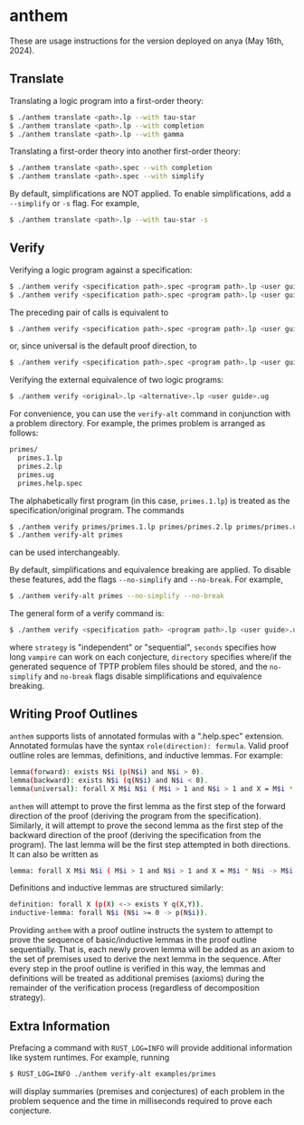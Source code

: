 # anthem

These are usage instructions for the version deployed on anya (May 16th, 2024).

## Translate

Translating a logic program into a first-order theory:
```sh
$ ./anthem translate <path>.lp --with tau-star
$ ./anthem translate <path>.lp --with completion
$ ./anthem translate <path>.lp --with gamma 
```

Translating a first-order theory into another first-order theory:
```sh
$ ./anthem translate <path>.spec --with completion
$ ./anthem translate <path>.spec --with simplify
```

By default, simplifications are NOT applied. To enable simplifications, add a `--simplify` or `-s` flag. For example,
```sh
$ ./anthem translate <path>.lp --with tau-star -s
```

## Verify

Verifying a logic program against a specification:
```sh
$ ./anthem verify <specification path>.spec <program path>.lp <user guide>.ug --direction forward
$ ./anthem verify <specification path>.spec <program path>.lp <user guide>.ug --direction backward
```
The preceding pair of calls is equivalent to 
```sh
$ ./anthem verify <specification path>.spec <program path>.lp <user guide>.ug --direction universal
```
or, since universal is the default proof direction, to
```sh
$ ./anthem verify <specification path>.spec <program path>.lp <user guide>.ug
```

Verifying the external equivalence of two logic programs:
```sh
$ ./anthem verify <original>.lp <alternative>.lp <user guide>.ug
```

For convenience, you can use the `verify-alt` command in conjunction with a problem directory. For example, the primes problem is arranged as follows:
```sh
primes/
  primes.1.lp
  primes.2.lp
  primes.ug
  primes.help.spec
```
The alphabetically first program (in this case, `primes.1.lp`) is treated as the specification/original program. The commands
```sh
$ ./anthem verify primes/primes.1.lp primes/primes.2.lp primes/primes.ug primes/primes.help.spec
$ ./anthem verify-alt primes
```
can be used interchangeably.

By default, simplifications and equivalence breaking are applied. To disable these features, add the flags `--no-simplify` and `--no-break`. For example,
```sh
$ ./anthem verify-alt primes --no-simplify --no-break
```

The general form of a verify command is:
```sh
$ ./anthem verify <specification path> <program path>.lp <user guide>.ug <proof outline>.help.spec --decomposition <strategy> --time-limit <seconds> --out-dir <directory> --no-simplify --no-break
```
where `strategy` is "independent" or "sequential", `seconds` specifies how long `vampire` can work on each conjecture, `directory` specifies where/if the generated sequence of TPTP problem files should be stored, and the `no-simplify` and `no-break` flags disable simplifications and equivalence breaking.

## Writing Proof Outlines
`anthem` supports lists of annotated formulas with a ".help.spec" extension. Annotated formulas have the syntax `role(direction): formula`. Valid proof outline roles are lemmas, definitions, and inductive lemmas.
For example:
```sh
lemma(forward): exists N$i (p(N$i) and N$i > 0).
lemma(backward): exists N$i (q(N$i) and N$i < 0).
lemma(universal): forall X M$i N$i ( M$i > 1 and N$i > 1 and X = M$i * N$i -> M$i <= X and N$i <= X ).
```
`anthem` will attempt to prove the first lemma as the first step of the forward direction of the proof (deriving the program from the specification). Similarly, it will attempt to prove the second lemma as the first step of the backward direction of the proof (deriving the specification from the program). The last lemma will be the first step attempted in both directions. It can also be written as
```sh
lemma: forall X M$i N$i ( M$i > 1 and N$i > 1 and X = M$i * N$i -> M$i <= X and N$i <= X ).
```
Definitions and inductive lemmas are structured similarly:
```sh
definition: forall X (p(X) <-> exists Y q(X,Y)).
inductive-lemma: forall N$i (N$i >= 0 -> p(N$i)).
```

Providing `anthem` with a proof outline instructs the system to attempt to prove the sequence of basic/inductive lemmas in the proof outline sequentially. That is, each newly proven lemma will be added as an axiom to the set of premises used to derive the next lemma in the sequence. After every step in the proof outline is verified in this way, the lemmas and definitions will be treated as additional premises (axioms) during the remainder of the verification process (regardless of decomposition strategy).


## Extra Information
Prefacing a command with `RUST_LOG=INFO` will provide additional information like system runtimes. For example, running
```sh
$ RUST_LOG=INFO ./anthem verify-alt examples/primes
```
will display summaries (premises and conjectures) of each problem in the problem sequence and the time in milliseconds required to prove each conjecture.
